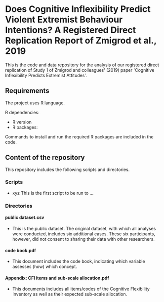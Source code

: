 # Does Cognitive Inflexibility Predict Violent Extremist Behaviour Intentions? A Registered Direct Replication Report of Zmigrod et al., 2019

This is the code and data repository for the analysis of our registered direct replication of Study 1 of Zmigrod and colleagues' (2019) paper 'Cognitive Inflexibility Predicts Extremist Attitudes'.

## Requirements

The project uses R language.

R dependencies:
* R version
* R packages:

Commands to install and run the required R packages are included in the code.

## Content of the repository

This repository includes the following scripts and directories.

### Scripts

- xyz
This is the first script to be run to ...

### Directories

#### public dataset.csv
- This is the public dataset. The original dataset, with which all analyses were conducted, includes six additional cases. These six participants, however, did not consent to sharing their data with other researchers. 

#### code book.pdf
- This document includes the code book, indicating which variable assesses (how) which concept.

#### Appendix: CFI items and sub-scale allocation.pdf
- This documents includes all items/codes of the Cognitive Flexibility Inventory as well as their expected sub-scale allocation.

